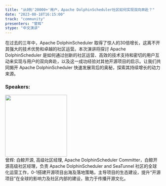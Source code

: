 ```yaml
---
title: "从0到'20000+'用户，Apache DolphinScheduler社区如何实现双向奔赴？"
date: "2023-08-18T16:15:00" 
track: "community"
presenters: "曾辉"
stype: "中文演讲"
---
```

在过去的三年中，Apache DolphinScheduler 取得了惊人的30倍增长，这离不开其强大的技术优势和卓越的社区运营。本次演讲将探讨 Apache DolphinScheduler 是如何通过创新的社区运营、高效的技术支持和密切的用户互动来实现与用户的双向奔赴，以及这一成功经验对其他开源项目的启示。让我们共同揭开 Apache DolphinScheduler 快速发展背后的奥秘，探索其持续增长的动力来源。
 ### Speakers: 
 <img src="https://img.bagevent.com/resource/20230501/2034369290.JPG" width="200" /><br>曾辉: 白鲸开源, 高级社区经理, Apache DolphinScheduler Committer，白鲸开源高级社区经理，负责 Apache DolphinScheduler and SeaTunnel 社区的全球化运营工作，0-1搭建开源项目出海及落地策略，主导项目的生态建设，提升“开源项目”在全球的影响力及社区内部的建设，致力于传播开源文化。
 <br><br>